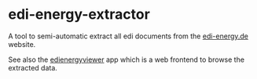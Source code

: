 edi-energy-extractor
====================

A tool to semi-automatic extract all edi documents from the [edi-energy.de](edienergy) website.

See also the [edienergyviewer](edienergyviewer) app which is a web frontend to browse the extracted data.

[edienergy]: https://www.edi-energy.de
[edienergyviewer]: https://github.com/fabsenet/edi-energy-viewer